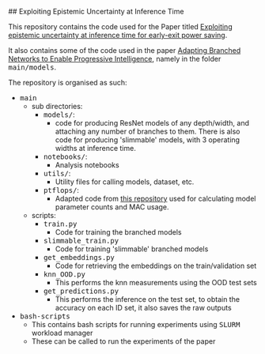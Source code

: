## Exploiting Epistemic Uncertainty at Inference Time 

This repository contains the code used for the Paper titled [Exploiting epistemic uncertainty at inference time for early-exit power saving](). 

It also contains some of the code used in the paper [Adapting Branched Networks to Enable Progressive Intelligence](https://bmvc2022.mpi-inf.mpg.de/0990.pdf), namely in the folder <tt>main/models</tt>. 

The repository is organised as such:

- <tt>main</tt>
    - sub directories:
        - <tt>models/</tt>: 
            - code for producing ResNet models of any depth/width, and attaching any number of branches to them. There is also code for producing 'slimmable' models, with 3 operating widths at inference time.
        - <tt>notebooks/</tt>:
            - Analysis notebooks 
        - <tt>utils/</tt>:
            - Utility files for calling models, dataset, etc.
        - <tt>ptflops/</tt>: 
            - Adapted code from [this repository](https://github.com/sovrasov/flops-counter.pytorch/blob/master/ptflops/flops_counter.py) used for calculating model parameter counts and MAC usage.
    - scripts:
        - <tt>train.py</tt>
            - Code for training the branched models
        - <tt>slimmable_train.py</tt>
            - Code for training 'slimmable' branched models
        - <tt>get_embeddings.py</tt>
            - Code for retrieving the embeddings on the train/validation set
        - <tt>knn_OOD.py</tt>
            - This performs the knn measurements using the OOD test sets
        - <tt>get_predictions.py</tt>
            - This performs the inference on the test set, to obtain the accuracy on each ID set, it also saves the raw outputs
- <tt>bash-scripts</tt>
    - This contains bash scripts for running experiments using <tt>SLURM</tt> workload manager
    - These can be called to run the experiments of the paper